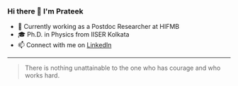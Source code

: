 ### Hi there 👋 I'm Prateek
- 🔭 Currently working as a Postdoc Researcher at HIFMB
- 🎓 Ph.D. in Physics from IISER Kolkata
- 📫 Connect with me on [LinkedIn](https://www.linkedin.com/in/prateek1science/)
---
> There is nothing unattainable to the one who has courage and who works hard.

<!--
**prateek1verma/prateek1verma** is a ✨ _special_ ✨ repository because its `README.md` (this file) appears on your GitHub profile.

Here are some ideas to get you started:

- 🔭 I’m currently working on ...
- 🌱 I’m currently learning ...
- 👯 I’m looking to collaborate on ...
- 🤔 I’m looking for help with ...
- 💬 Ask me about ...
- 📫 How to reach me: ...
- 😄 Pronouns: ...
- ⚡ Fun fact: ...
-->
